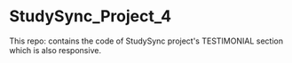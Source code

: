 # StudySync_Project_4
This repo: contains the code of StudySync project's TESTIMONIAL section which is also responsive.
